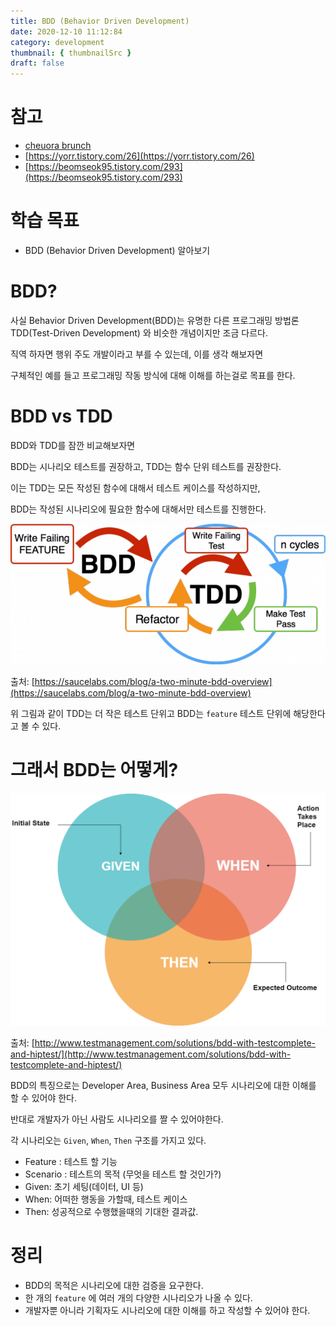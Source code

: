 ```yaml
---
title: BDD (Behavior Driven Development)
date: 2020-12-10 11:12:84
category: development
thumbnail: { thumbnailSrc }
draft: false
---
```


# 참고

- [cheuora brunch](https://brunch.co.kr/@cheuora/42)
- [https://yorr.tistory.com/26](https://yorr.tistory.com/26)
- [https://beomseok95.tistory.com/293](https://beomseok95.tistory.com/293)

# 학습 목표

- BDD (Behavior Driven Development) 알아보기

# BDD?

사실 Behavior Driven Development(BDD)는 유명한 다른 프로그래밍 방법론 TDD(Test-Driven Development) 와 비슷한 개념이지만 조금 다르다.

직역 하자면 행위 주도 개발이라고 부를 수 있는데, 이를 생각 해보자면

구체적인 예를 들고 프로그래밍 작동 방식에 대해 이해를 하는걸로 목표를 한다.

# BDD vs TDD

BDD와 TDD를 잠깐 비교해보자면

BDD는 시나리오 테스트를 권장하고, TDD는 함수 단위 테스트를 권장한다.

이는 TDD는 모든 작성된 함수에 대해서 테스트 케이스를 작성하지만,

BDD는 작성된 시나리오에 필요한 함수에 대해서만 테스트를 진행한다.

![bdd-1](./images/bdd/bdd-1.png)

출처: [https://saucelabs.com/blog/a-two-minute-bdd-overview](https://saucelabs.com/blog/a-two-minute-bdd-overview)

위 그림과 같이 TDD는 더 작은 테스트 단위고 BDD는 `feature` 테스트 단위에 해당한다고 볼 수 있다.

# 그래서 BDD는 어떻게?

![bdd-2](./images/bdd/bdd-2.png)

출처: [http://www.testmanagement.com/solutions/bdd-with-testcomplete-and-hiptest/](http://www.testmanagement.com/solutions/bdd-with-testcomplete-and-hiptest/)

BDD의 특징으로는 Developer Area, Business Area 모두 시나리오에 대한 이해를 할 수 있어야 한다.

반대로 개발자가 아닌 사람도 시나리오를 짤 수 있어야한다.

각 시나리오는 `Given`, `When`, `Then` 구조를 가지고 있다.

- Feature : 테스트 할 기능
- Scenario : 테스트의 목적 (무엇을 테스트 할 것인가?)
- Given: 초기 세팅(데이터, UI 등)
- When: 어떠한 행동을 가할때, 테스트 케이스
- Then: 성공적으로 수행했을때의 기대한 결과값.

# 정리

- BDD의 목적은 시나리오에 대한 검증을 요구한다.
- 한 개의 `feature` 에 여러 개의 다양한 시나리오가 나올 수 있다.
- 개발자뿐 아니라 기획자도 시나리오에 대한 이해를 하고 작성할 수 있어야 한다.